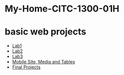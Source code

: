 # My-Home-CITC-1300-01H
<h1>basic web projects</h1>

<ul>
	<li><a href="lab1/index.html">Lab1</a></li>
	<li><a href="lab2/index.html" target="blank">Lab2</a></li>
	<li><a href="lab3/index.html" target="blank">Lab3</a></li>
	<li><a href="lab5/index.html" target="blank">Mobile Site, Media and Tables</a></li>
	<li><a href="Final Project/index.html" target="blank">Final Projects</a></li>
</ul>
